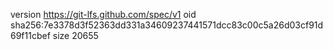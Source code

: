 version https://git-lfs.github.com/spec/v1
oid sha256:7e3378d3f52363dd331a34609237441571dcc83c00c5a26d03cf91d69f11cbef
size 20655
